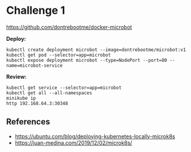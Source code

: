 # Challenge 1

https://github.com/dontrebootme/docker-microbot

**Deploy:**

```
kubectl create deployment microbot --image=dontrebootme/microbot:v1
kubectl get pod --selector=app=microbot
kubectl expose deployment microbot --type=NodePort --port=80 --name=microbot-service
```

**Review:**

```
kubectl get service --selector=app=microbot 
kubectl get all --all-namespaces
minikube ip
http 192.168.64.3:30348
```

## References

- https://ubuntu.com/blog/deploying-kubernetes-locally-microk8s
- https://juan-medina.com/2019/12/02/microk8s/
